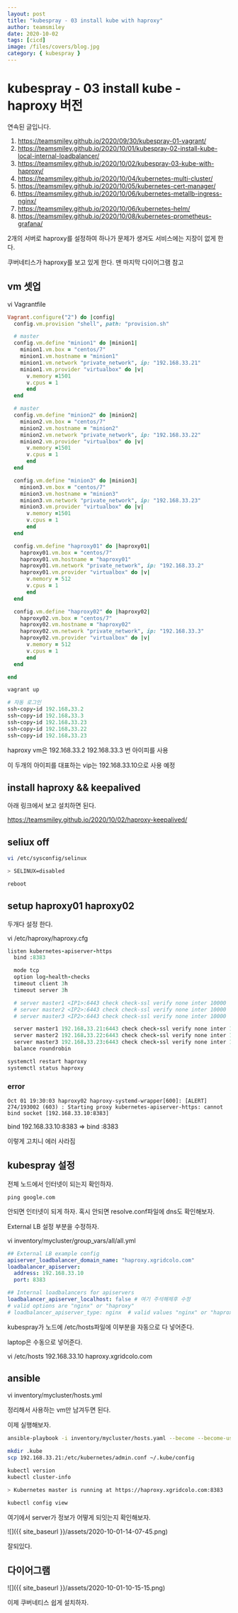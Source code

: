 ```yaml
---
layout: post
title: "kubespray - 03 install kube with haproxy"
author: teamsmiley
date: 2020-10-02
tags: [cicd]
image: /files/covers/blog.jpg
category: { kubespray }
---
```


# kubespray - 03 install kube - haproxy 버전

연속된 글입니다.

1. <https://teamsmiley.github.io/2020/09/30/kubespray-01-vagrant/>
1. <https://teamsmiley.github.io/2020/10/01/kubespray-02-install-kube-local-internal-loadbalancer/>
1. <https://teamsmiley.github.io/2020/10/02/kubespray-03-kube-with-haproxy/>
1. <https://teamsmiley.github.io/2020/10/04/kubernetes-multi-cluster/>
1. <https://teamsmiley.github.io/2020/10/05/kubernetes-cert-manager/>
1. <https://teamsmiley.github.io/2020/10/06/kubernetes-metallb-ingress-nginx/>
1. <https://teamsmiley.github.io/2020/10/06/kubernetes-helm/>
1. <https://teamsmiley.github.io/2020/10/08/kubernetes-prometheus-grafana/>

2개의 서버로 haproxy를 설정하여 하나가 문제가 생겨도 서비스에는 지장이 없게 한다.

쿠버네티스가 haproxy를 보고 있게 한다. 맨 마지막 다이어그램 참고

## vm 셋업

vi Vagrantfile

```ruby
Vagrant.configure("2") do |config|
  config.vm.provision "shell", path: "provision.sh"

  # master
  config.vm.define "minion1" do |minion1|
    minion1.vm.box = "centos/7"
    minion1.vm.hostname = "minion1"
    minion1.vm.network "private_network", ip: "192.168.33.21"
    minion1.vm.provider "virtualbox" do |v|
      v.memory =1501
      v.cpus = 1
	  end
  end

  # master
  config.vm.define "minion2" do |minion2|
    minion2.vm.box = "centos/7"
    minion2.vm.hostname = "minion2"
    minion2.vm.network "private_network", ip: "192.168.33.22"
    minion2.vm.provider "virtualbox" do |v|
      v.memory =1501
      v.cpus = 1
	  end
  end

  config.vm.define "minion3" do |minion3|
    minion3.vm.box = "centos/7"
    minion3.vm.hostname = "minion3"
    minion3.vm.network "private_network", ip: "192.168.33.23"
    minion3.vm.provider "virtualbox" do |v|
      v.memory =1501
      v.cpus = 1
	  end
  end

  config.vm.define "haproxy01" do |haproxy01|
    haproxy01.vm.box = "centos/7"
    haproxy01.vm.hostname = "haproxy01"
    haproxy01.vm.network "private_network", ip: "192.168.33.2"
    haproxy01.vm.provider "virtualbox" do |v|
      v.memory = 512
      v.cpus = 1
	  end
  end

  config.vm.define "haproxy02" do |haproxy02|
    haproxy02.vm.box = "centos/7"
    haproxy02.vm.hostname = "haproxy02"
    haproxy02.vm.network "private_network", ip: "192.168.33.3"
    haproxy02.vm.provider "virtualbox" do |v|
      v.memory = 512
      v.cpus = 1
	  end
  end

end

vagrant up

# 자동 로그인
ssh-copy-id 192.168.33.2
ssh-copy-id 192.168.33.3
ssh-copy-id 192.168.33.23
ssh-copy-id 192.168.33.22
ssh-copy-id 192.168.33.23
```

haproxy vm은 192.168.33.2 192.168.33.3 번 아이피를 사용

이 두개의 아이피를 대표하는 vip는 192.168.33.10으로 사용 예정

## install haproxy && keepalived

아래 링크에서 보고 설치하면 된다.

<https://teamsmiley.github.io/2020/10/02/haproxy-keepalived/>

## seliux off

```bash
vi /etc/sysconfig/selinux

> SELINUX=disabled

reboot
```

## setup haproxy01 haproxy02

두개다 설정 한다.

vi /etc/haproxy/haproxy.cfg

```ruby
listen kubernetes-apiserver-https
  bind :8383

  mode tcp
  option log-health-checks
  timeout client 3h
  timeout server 3h

  # server master1 <IP1>:6443 check check-ssl verify none inter 10000
  # server master2 <IP2>:6443 check check-ssl verify none inter 10000
  # server master3 <IP2>:6443 check check-ssl verify none inter 10000

  server master1 192.168.33.21:6443 check check-ssl verify none inter 10000
  server master2 192.168.33.22:6443 check check-ssl verify none inter 10000
  server master3 192.168.33.23:6443 check check-ssl verify none inter 10000
  balance roundrobin
```

```bash
systemctl restart haproxy
systemctl status haproxy
```

### error

```
Oct 01 19:30:03 haproxy02 haproxy-systemd-wrapper[600]: [ALERT] 274/193002 (603) : Starting proxy kubernetes-apiserver-https: cannot bind socket [192.168.33.10:8383]
```

bind 192.168.33.10:8383 => bind :8383

이렇게 고치니 에러 사라짐

## kubespray 설정

전체 노드에서 인터넷이 되는지 확인하자.

`ping google.com`

안되면 인터넷이 되게 하자. 혹시 안되면 resolve.conf파일에 dns도 확인해보자.

External LB 설정 부분을 수정하자.

vi inventory/mycluster/group_vars/all/all.yml

```yml
## External LB example config
apiserver_loadbalancer_domain_name: "haproxy.xgridcolo.com"
loadbalancer_apiserver:
  address: 192.168.33.10
  port: 8383

## Internal loadbalancers for apiservers
loadbalancer_apiserver_localhost: false # 여기 주석해제후 수정
# valid options are "nginx" or "haproxy"
# loadbalancer_apiserver_type: nginx  # valid values "nginx" or "haproxy"
```

kubespray가 노드에 /etc/hosts파일에 이부분을 자동으로 다 넣어준다.

laptop은 수동으로 넣어준다.

vi /etc/hosts
192.168.33.10 haproxy.xgridcolo.com

## ansible

vi inventory/mycluster/hosts.yml

정리해서 사용하는 vm만 남겨두면 된다.

이제 실행해보자.

```bash
ansible-playbook -i inventory/mycluster/hosts.yaml --become --become-user=root cluster.yml

mkdir .kube
scp 192.168.33.21:/etc/kubernetes/admin.conf ~/.kube/config

kubectl version
kubectl cluster-info

> Kubernetes master is running at https://haproxy.xgridcolo.com:8383

kubectl config view
```

여기에서 server가 정보가 어떻게 되잇는지 확인해보자.

![]({{ site_baseurl }}/assets/2020-10-01-14-07-45.png)

잘되있다.

## 다이어그램

![]({{ site_baseurl }}/assets/2020-10-01-10-15-15.png)

이제 쿠버네티스 쉽게 설치하자.
